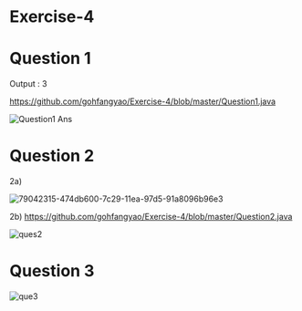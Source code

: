 # Exercise-4

# Question 1
Output : 3

https://github.com/gohfangyao/Exercise-4/blob/master/Question1.java

![Question1 Ans](https://user-images.githubusercontent.com/55262977/79073178-b0135c00-7d17-11ea-98c1-ddaa0e0e2870.JPG)


# Question 2
2a)

![79042315-474db600-7c29-11ea-97d5-91a8096b96e3](https://user-images.githubusercontent.com/55262977/79073149-7c383680-7d17-11ea-8d01-144cfb927c3a.jpg)

2b)
https://github.com/gohfangyao/Exercise-4/blob/master/Question2.java

![ques2](https://user-images.githubusercontent.com/55262977/79073850-688ecf00-7d1b-11ea-830a-10557bcbc904.JPG)


# Question 3

![que3](https://user-images.githubusercontent.com/55262977/79073854-6d538300-7d1b-11ea-9929-243b37737310.JPG)
